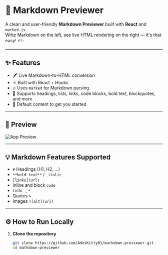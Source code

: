 # 📝 Markdown Previewer

A clean and user-friendly **Markdown Previewer** built with **React** and `marked.js`.  
Write Markdown on the left, see live HTML rendering on the right — it's that easy! ⚡✨

---

## ✨ Features

- 🖋️ Live Markdown-to-HTML conversion
- ⚛️ Built with React + Hooks
- 🔥 Uses `marked` for Markdown parsing
- 📄 Supports headings, lists, links, code blocks, bold text, blockquotes, and more
- 🎀 Default content to get you started

---

## 📸 Preview

![App Preview](https://user-images.githubusercontent.com/your-image-path/markdown-preview.png)

---

## 💡 Markdown Features Supported

- `#` Headings (H1, H2, ...)
- `**bold text**` / `_italic_`
- `[links](url)`
- Inline and block `code`
- Lists `-`, `*`
- Quotes `>`
- Images `![alt](url)`

---

## ⚙️ How to Run Locally

1. **Clone the repository**
   ```bash
   git clone https://github.com/AdesKitty01/markdown-previewer.git
   cd markdown-previewer
